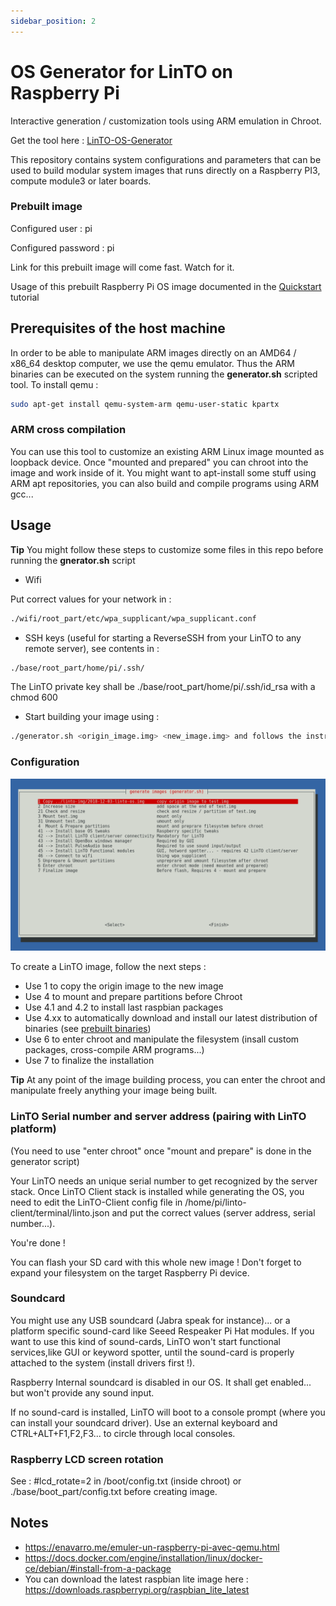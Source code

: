 ```yaml
---
sidebar_position: 2
---
```

# OS Generator for LinTO on Raspberry Pi

Interactive generation / customization tools using ARM emulation in Chroot.

Get the tool here : [LinTO-OS-Generator](https://github.com/linto-ai/linto-os-generator)

This repository contains system configurations and parameters that can be used to build modular system images that runs directly on a Raspberry PI3, compute module3 or later boards.


### Prebuilt image
Configured user : pi

Configured password : pi

Link for this prebuilt image will come fast. Watch for it.

Usage of this prebuilt Raspberry Pi OS image documented in the [Quickstart](client/quickstart) tutorial

## Prerequisites of the host machine

In order to be able to manipulate ARM images directly on an AMD64 / x86_64 desktop computer, we use the qemu emulator. Thus the ARM binaries can be executed on the system running the __generator.sh__ scripted tool.
To install qemu :

```bash
sudo apt-get install qemu-system-arm qemu-user-static kpartx
```

### ARM cross compilation

You can use this tool to customize an existing ARM Linux image mounted as loopback device. Once "mounted and prepared" you can chroot into the image and work inside of it. You might want to apt-install some stuff using ARM apt repositories, you can also build and compile programs using ARM gcc... 


## Usage

__Tip__ You might follow these steps to customize some files in this repo before running the __gnerator.sh__ script

- Wifi

Put correct values for your network in :
```bash
./wifi/root_part/etc/wpa_supplicant/wpa_supplicant.conf

``` 
- SSH keys (useful for starting a ReverseSSH from your LinTO to any remote server), see contents in :
```bash
./base/root_part/home/pi/.ssh/
```
The LinTO private key shall be ./base/root_part/home/pi/.ssh/id_rsa with a chmod 600

- Start building your image using :

```bash
./generator.sh <origin_image.img> <new_image.img> and follows the instructions
```


### Configuration

![Generator.sh](/docs/client/generator.png)

To create a LinTO image, follow the next steps :

* Use 1 to copy the origin image to the new image
* Use 4 to mount and prepare partitions before Chroot
* Use 4.1 and 4.2 to install last raspbian packages
* Use 4.xx to automatically download and  install our latest distribution of binaries (see [prebuilt binaries](client/binaries))
* Use 6 to enter chroot and manipulate the filesystem (insall custom packages, cross-compile ARM programs...)
* Use 7 to finalize the installation

__Tip__ At any point of the image building process, you can enter the chroot and manipulate freely anything your image being built.

### LinTO Serial number and server address (pairing with LinTO platform)
(You need to use "enter chroot" once "mount and prepare" is done in the generator script)

Your LinTO needs an unique serial number to get recognized by the server stack. Once LinTO Client stack is installed while generating the OS, you need to edit the LinTO-Client config file in /home/pi/linto-client/terminal/linto.json and put the correct values (server address, serial number...).

You're done !

You can flash your SD card with this whole new image ! Don't forget to expand your filesystem on the target Raspberry Pi device.

### Soundcard

You might use any USB soundcard (Jabra speak for instance)... or a platform specific sound-card like Seeed Respeaker Pi Hat modules. If you want to use this kind of sound-cards, LinTO won't start functional services,like GUI or keyword spotter, until the sound-card is properly attached to the system (install drivers first !).

Raspberry Internal soundcard is disabled in our OS. It shall get enabled... but won't provide any sound input.

If no sound-card is installed, LinTO will boot to a console prompt (where you can install your soundcard driver). Use an external keyboard and CTRL+ALT+F1,F2,F3... to circle through local consoles.

### Raspberry LCD screen rotation

See : #lcd_rotate=2 in /boot/config.txt (inside chroot) or ./base/boot_part/config.txt before creating image.


## Notes ##
* <https://enavarro.me/emuler-un-raspberry-pi-avec-qemu.html>
* <https://docs.docker.com/engine/installation/linux/docker-ce/debian/#install-from-a-package>
* You can download the latest raspbian lite image here :  <https://downloads.raspberrypi.org/raspbian_lite_latest>
